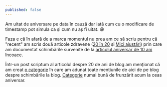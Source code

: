 ```yaml
---
published: false
---
```

Am uitat de aniversare pe data în cauză dar iată cum cu o modificare de timestamp pot simula ca și cum nu aș fi uitat. 😀

Faza e că în afară de a marca momentul nu prea am ce să scriu pentru că "recent" am scris două articole zdravene ([20 în 20](https://www.rusiczki.net/2022/12/20/20-in-20/) și [Mici ajustări](https://www.rusiczki.net/2023/01/12/mici-ajustari/)) prin care am documentat schimbările survenite de la [articolul aniversar de 10 ani](https://www.rusiczki.net/2013/09/11/zece-ani-de-rusiczki-net/) încoace.

Într-un post scriptum al articolul despre 20 de ani de blog am menționat că am creat [o categorie](https://www.rusiczki.net/category/blog-history/) în care am adunat toate mențiunile de aici de pe blog despre schimbările la blog. [Categorie](https://www.rusiczki.net/category/blog-history/) numai bună de frunzărit acum la ceas aniversar.